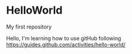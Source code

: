 # HelloWorld
My first repository

Hello,
I'm learning how to use gitHub
following https://guides.github.com/activities/hello-world/
